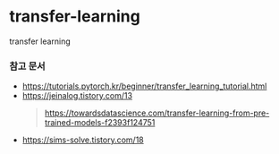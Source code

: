 # transfer-learning
transfer learning

### 참고 문서
- https://tutorials.pytorch.kr/beginner/transfer_learning_tutorial.html
- https://jeinalog.tistory.com/13
  > https://towardsdatascience.com/transfer-learning-from-pre-trained-models-f2393f124751
- https://sims-solve.tistory.com/18
